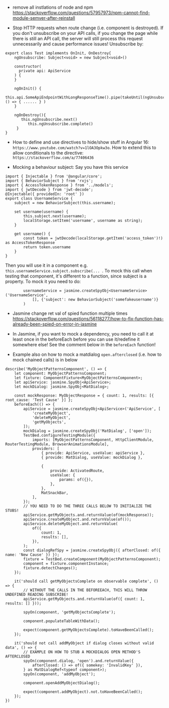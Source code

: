 - remove all instlations of node and npm https://stackoverflow.com/questions/57957973/npm-cannot-find-module-semver-after-reinstall

- Stop HTTP requests when route change (i.e. component is destroyed). If you don't unsubscribe on your API calls, if you change the page while there is still an API call, the server will still process this request unnecessarily and cause performance issues! Unsubscribe by:

```
export class Test implements OnInit, OnDestroy{
    ngUnsubscribe: Subject<void> = new Subject<void>()

    constructor(
      private api: ApiService
    ) {
    }

    ngOnInit() {
        this.api.SomeApiEndpointWithLongResponseTime().pipe(takeUntil(ngUnsubscribe)).subscribe( () => { ...... } )
    }

    ngOnDestroy(){
       this.ngUnsubscribe.next()
          this.ngUnsubscribe.complete()
     }
}
```

- How to define and use directives to hide/show stuff in Angular 16: `https://www.youtube.com/watch?v=1lOA3Opkw3o`. How to extend this to allow conditionals to the directive: `https://stackoverflow.com/a/77406436`

- Mocking a behaviour subject: Say you have this service
```
import { Injectable } from '@angular/core';
import { BehaviorSubject } from 'rxjs';
import { AccessTokenResponse } from '../models';
import { jwtDecode } from 'jwt-decode';
@Injectable({ providedIn: 'root' })
export class UsernameService {
    subject = new BehaviorSubject(this.username);

    set username(username) {
        this.subject.next(username);
        localStorage.setItem('username', username as string);
    }

    get username() {
        const token = jwtDecode(localStorage.getItem('access_token')!) as AccessTokenResponse
        return token.username
    }
}
```
Then you will use it in a component e.g. `this.usernameService.subject.subscribe(... `.
To mock this call when testing that component, it's different to a function, since subject is a property. To mock it you need to do:
```
        usernameService = jasmine.createSpyObj<UsernameService>('UsernameService',
            [], {'subject': new BehaviorSubject('somefakeusername')}
        )
```
- Jasmine change ret val of spied function multiple times https://stackoverflow.com/questions/56118277/how-to-fix-function-has-already-been-spied-on-error-in-jasmine

- In Jasmine, if you want to mock a dependency, you need to call it at least once in the beforeEach before you can use it/redefine it somewhere else! See the comment below in the `beforeEach` function!
- Example also on how to mock a matdialog `open.afterclosed` (i.e. how to mock chained calls) is in below
```
describe('MyObjectPatternsComponent', () => {
    let component: MyObjectPatternsComponent;
    let fixture: ComponentFixture<MyObjectPatternsComponent>;
    let apiService: jasmine.SpyObj<ApiService>;
    let mockDialog: jasmine.SpyObj<MatDialog>;

    const mockResponse: MyObjectResponse = { count: 1, results: [{ root_cause: 'Test Cause' }] };
    beforeEach(() => {
        apiService = jasmine.createSpyObj<ApiService>('ApiService', [
            'createMyObject',
            'deleteMyObject',
            'getMyObjects',
        ]);
        mockDialog = jasmine.createSpyObj('MatDialog', ['open']);
        TestBed.configureTestingModule({
            imports: [MyObjectPatternsComponent, HttpClientModule, RouterTestingModule, BrowserAnimationsModule],
            providers: [
                { provide: ApiService, useValue: apiService },
                { provide: MatDialog, useValue: mockDialog },

                {
                    provide: ActivatedRoute,
                    useValue: {
                        params: of({}),
                    },
                },
                MatSnackBar,
            ],
        });
        // YOU NEED TO DO THE THREE CALLS BELOW TO INITIALIZE THE STUBS!
        apiService.getMyObjects.and.returnValue(of(mockResponse));
        apiService.createMyObject.and.returnValue(of());
        apiService.deleteMyObject.and.returnValue(
            of({
                count: 1,
                results: [],
            }),
        );
        const dialogRefSpy = jasmine.createSpyObj({ afterClosed: of({ name: 'New Cause' }) });
        fixture = TestBed.createComponent(MyObjectPatternsComponent);
        component = fixture.componentInstance;
        fixture.detectChanges();
    });

    it('should call getMyObjectsComplete on observable complete', () => {
        // WITHOUT THE CALLS IN THE BEFOREEACH, THIS WILL THROW UNDEFINED READING SUBSCRIBE!
        apiService.getMyObjects.and.returnValue(of({ count: 1, results: [] }));

        spyOn(component, 'getMyObjectsComplete');

        component.populateTableWithData();

        expect(component.getMyObjectsComplete).toHaveBeenCalled();
    });

    it('should not call addMyObject if dialog closes without valid data', () => {
        // EXAMPLE ON HOW TO STUB A MOCKDIALOG OPEN METHOD'S AFTERCLOSED
        spyOn(component.dialog, 'open').and.returnValue({
            afterClosed: () => of({ somekey: 'InvalidKey' }),
        } as MatDialogRef<typeof component>);
        spyOn(component, 'addMyObject');

        component.openAddMyObjectDialog();

        expect(component.addMyObject).not.toHaveBeenCalled();
    });
})
```
